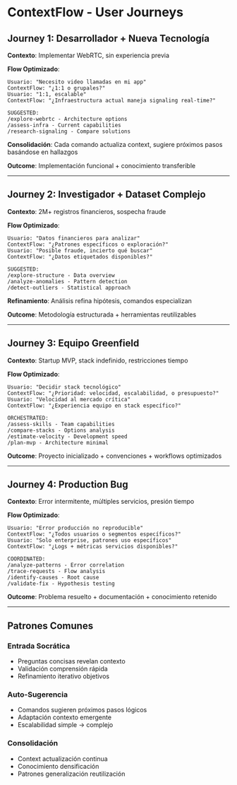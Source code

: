# ContextFlow - User Journeys

## Journey 1: Desarrollador + Nueva Tecnología

**Contexto**: Implementar WebRTC, sin experiencia previa

**Flow Optimizado**:
```
Usuario: "Necesito video llamadas en mi app"
ContextFlow: "¿1:1 o grupales?"
Usuario: "1:1, escalable"
ContextFlow: "¿Infraestructura actual maneja signaling real-time?"

SUGGESTED:
/explore-webrtc - Architecture options
/assess-infra - Current capabilities  
/research-signaling - Compare solutions
```

**Consolidación**: Cada comando actualiza context, sugiere próximos pasos basándose en hallazgos

**Outcome**: Implementación funcional + conocimiento transferible

---

## Journey 2: Investigador + Dataset Complejo

**Contexto**: 2M+ registros financieros, sospecha fraude

**Flow Optimizado**:
```
Usuario: "Datos financieros para analizar"
ContextFlow: "¿Patrones específicos o exploración?"
Usuario: "Posible fraude, incierto qué buscar"
ContextFlow: "¿Datos etiquetados disponibles?"

SUGGESTED:
/explore-structure - Data overview
/analyze-anomalies - Pattern detection
/detect-outliers - Statistical approach
```

**Refinamiento**: Análisis refina hipótesis, comandos especializan

**Outcome**: Metodología estructurada + herramientas reutilizables

---

## Journey 3: Equipo Greenfield

**Contexto**: Startup MVP, stack indefinido, restricciones tiempo

**Flow Optimizado**:
```
Usuario: "Decidir stack tecnológico"  
ContextFlow: "¿Prioridad: velocidad, escalabilidad, o presupuesto?"
Usuario: "Velocidad al mercado crítica"
ContextFlow: "¿Experiencia equipo en stack específico?"

ORCHESTRATED:
/assess-skills - Team capabilities
/compare-stacks - Options analysis
/estimate-velocity - Development speed
/plan-mvp - Architecture minimal
```

**Outcome**: Proyecto inicializado + convenciones + workflows optimizados

---

## Journey 4: Production Bug

**Contexto**: Error intermitente, múltiples servicios, presión tiempo

**Flow Optimizado**:
```
Usuario: "Error producción no reproducible"
ContextFlow: "¿Todos usuarios o segmentos específicos?"
Usuario: "Solo enterprise, patrones uso específicos"
ContextFlow: "¿Logs + métricas servicios disponibles?"

COORDINATED:
/analyze-patterns - Error correlation
/trace-requests - Flow analysis  
/identify-causes - Root cause
/validate-fix - Hypothesis testing
```

**Outcome**: Problema resuelto + documentación + conocimiento retenido

---

## Patrones Comunes

### Entrada Socrática
- Preguntas concisas revelan contexto
- Validación comprensión rápida
- Refinamiento iterativo objetivos

### Auto-Sugerencia
- Comandos sugieren próximos pasos lógicos
- Adaptación contexto emergente
- Escalabilidad simple → complejo

### Consolidación
- Context actualización continua
- Conocimiento densificación
- Patrones generalización reutilización